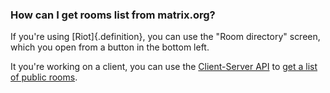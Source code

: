 ### How can I get rooms list from matrix.org?

If you're using [Riot]{.definition}, you can use the "Room directory" screen, which you open from a button in the bottom left.

It you're working on a client, you can use the [Client-Server API](https://matrix.org/docs/guides/client-server.html) to [get a list of public rooms](https://matrix.org/docs/spec/client_server/r0.3.0.html#listing-rooms).